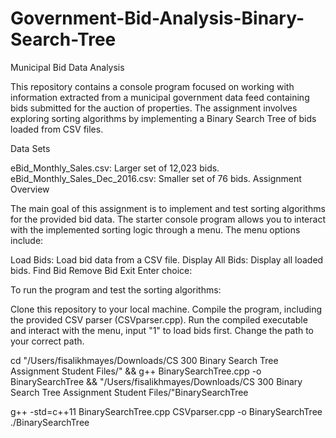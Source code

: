 # Government-Bid-Analysis-Binary-Search-Tree
Municipal Bid Data Analysis

This repository contains a console program focused on working with information extracted from a municipal government data feed containing bids submitted for the auction of properties. The assignment involves exploring sorting algorithms by implementing a Binary Search Tree of bids loaded from CSV files.

Data Sets

eBid_Monthly_Sales.csv: Larger set of 12,023 bids.
eBid_Monthly_Sales_Dec_2016.csv: Smaller set of 76 bids.
Assignment Overview

The main goal of this assignment is to implement and test sorting algorithms for the provided bid data. The starter console program allows you to interact with the implemented sorting logic through a menu. The menu options include:

Load Bids: Load bid data from a CSV file.
Display All Bids: Display all loaded bids.
Find Bid
Remove Bid
Exit
Enter choice:

To run the program and test the sorting algorithms:

Clone this repository to your local machine.
Compile the program, including the provided CSV parser (CSVparser.cpp).
Run the compiled executable and interact with the menu, input "1" to load bids first. 
Change the path to your correct path.

cd "/Users/fisalikhmayes/Downloads/CS 300 Binary Search Tree Assignment Student Files/" && g++ BinarySearchTree.cpp -o BinarySearchTree && "/Users/fisalikhmayes/Downloads/CS 300 Binary Search Tree Assignment Student Files/"BinarySearchTree

g++ -std=c++11 BinarySearchTree.cpp CSVparser.cpp -o BinarySearchTree ./BinarySearchTree
